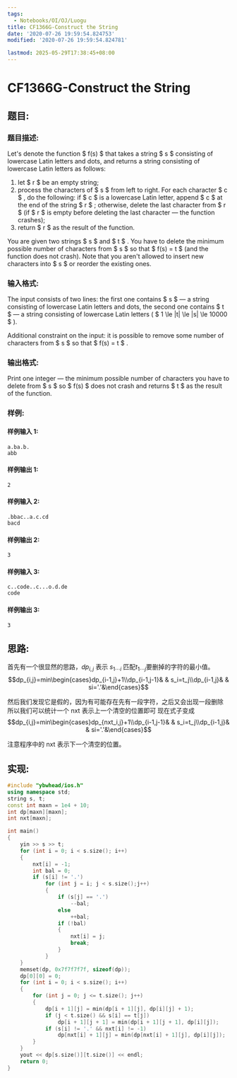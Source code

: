 ```yaml
---
tags:
  - Notebooks/OI/OJ/Luogu
title: CF1366G-Construct the String
date: '2020-07-26 19:59:54.824753'
modified: '2020-07-26 19:59:54.824781'

lastmod: 2025-05-29T17:38:45+08:00
---
```


# CF1366G-Construct the String

## 题目:

### 题目描述:

Let's denote the function $ f(s) $ that takes a string $ s $ consisting of lowercase Latin letters and dots, and returns a string consisting of lowercase Latin letters as follows:

1. let $ r $ be an empty string;
2. process the characters of $ s $ from left to right. For each character $ c $ , do the following: if $ c $ is a lowercase Latin letter, append $ c $ at the end of the string $ r $ ; otherwise, delete the last character from $ r $ (if $ r $ is empty before deleting the last character — the function crashes);
3. return $ r $ as the result of the function.

You are given two strings $ s $ and $ t $ . You have to delete the minimum possible number of characters from $ s $ so that $ f(s) = t $ (and the function does not crash). Note that you aren't allowed to insert new characters into $ s $ or reorder the existing ones.

### 输入格式:

The input consists of two lines: the first one contains $ s $ — a string consisting of lowercase Latin letters and dots, the second one contains $ t $ — a string consisting of lowercase Latin letters ( $ 1 \le |t| \le |s| \le 10000 $ ).

Additional constraint on the input: it is possible to remove some number of characters from $ s $ so that $ f(s) = t $ .

### 输出格式:

Print one integer — the minimum possible number of characters you have to delete from $ s $ so $ f(s) $ does not crash and returns $ t $ as the result of the function.

### 样例:

#### 样例输入 1:

```
a.ba.b.
abb
```

#### 样例输出 1:

```
2
```

#### 样例输入 2:

```
.bbac..a.c.cd
bacd
```

#### 样例输出 2:

```
3
```

#### 样例输入 3:

```
c..code..c...o.d.de
code
```

#### 样例输出 3:

```
3
```

## 思路:

首先有一个很显然的思路，$dp_{i,j}$ 表示 $s_{1\cdots i}$ 匹配$t_{1\cdots j}$要删掉的字符的最小值。
$$dp_{i,j}=min\begin{cases}dp_{i-1,j}+1\\dp_{i-1,j-1}& & s_i=t_j\\dp_{i-1,j}& & si='.'&\end{cases}$$

然后我们发现它是假的，因为有可能存在先有一段字符，之后又会出现一段删除
所以我们可以统计一个 nxt 表示上一个清空的位置即可
现在式子变成
$$dp_{i,j}=min\begin{cases}dp_{nxt_i,j}+1\\dp_{i-1,j-1}& & s_i=t_j\\dp_{i-1,j}& & si='.'&\end{cases}$$

注意程序中的 nxt 表示下一个清空的位置。

## 实现:

```cpp
#include "ybwhead/ios.h"
using namespace std;
string s, t;
const int maxn = 1e4 + 10;
int dp[maxn][maxn];
int nxt[maxn];

int main()
{
    yin >> s >> t;
    for (int i = 0; i < s.size(); i++)
    {
        nxt[i] = -1;
        int bal = 0;
        if (s[i] != '.')
            for (int j = i; j < s.size();j++)
            {
                if (s[j] == '.')
                    --bal;
                else
                    ++bal;
                if (!bal)
                {
                    nxt[i] = j;
                    break;
                }
            }
    }
    memset(dp, 0x7f7f7f7f, sizeof(dp));
    dp[0][0] = 0;
    for (int i = 0; i < s.size(); i++)
    {
        for (int j = 0; j <= t.size(); j++)
        {
            dp[i + 1][j] = min(dp[i + 1][j], dp[i][j] + 1);
            if (j < t.size() && s[i] == t[j])
                dp[i + 1][j + 1] = min(dp[i + 1][j + 1], dp[i][j]);
            if (s[i] != '.' && nxt[i] != -1)
                dp[nxt[i] + 1][j] = min(dp[nxt[i] + 1][j], dp[i][j]);
        }
    }
    yout << dp[s.size()][t.size()] << endl;
    return 0;
}
```
